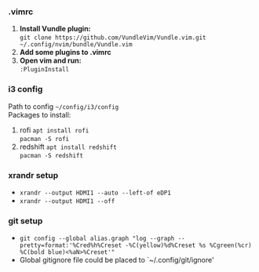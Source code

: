 ### .vimrc
1. **Install Vundle plugin:**  
`git clone https://github.com/VundleVim/Vundle.vim.git ~/.config/nvim/bundle/Vundle.vim`  
2. **Add some plugins to .vimrc**  
3. **Open vim and run:**  
`:PluginInstall`  

### i3 config
Path to config `~/config/i3/config`  
Packages to install:  
1. rofi
`apt install rofi`  
`pacman -S rofi`  
2. redshift
`apt install redshift`  
`pacman -S redshift`  

### xrandr setup
- `xrandr --output HDMI1 --auto --left-of eDP1`  
- `xrandr --output HDMI1 --off`  

### git setup
- `git config --global alias.graph "log --graph --pretty=format:'%Cred%h%Creset -%C(yellow)%d%Creset %s %Cgreen(%cr) %C(bold blue)<%aN>%Creset'"`
- Global gitignore file could be placed to `~/.config/git/ignore'


